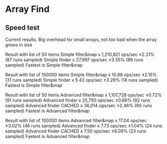 # Array Find

## Speed test

Current results. Big overhead for small arrays, not too bad when the array grows in size

Result with list of 50 items
Simple filter&map x 1,210,821 ops/sec ±2.21% (87 runs sampled)
Simple finder x 27,997 ops/sec ±3.35% (86 runs sampled)
Fastest is Simple filter&map

Result with list of 100000 items
Simple filter&map x 10.88 ops/sec ±2.15% (31 runs sampled)
Simple finder x 5.43 ops/sec ±3.29% (18 runs sampled)
Fastest is Simple filter&map

Result with list of 50 items
Advanced filter&map x 1,107,728 ops/sec ±0.72% (91 runs sampled)
Advanced finder x 25,750 ops/sec ±0.66% (92 runs sampled)
Advanced finder CACHED x 36,014 ops/sec ±2.46% (90 runs sampled)
Fastest is Advanced filter&map

Result with list of 100000 items
Advanced filter&map x 17.04 ops/sec ±3.02% (46 runs sampled)
Advanced finder x 7.73 ops/sec ±1.04% (24 runs sampled)
Advanced finder CACHED x 7.50 ops/sec ±6.09% (23 runs sampled)
Fastest is Advanced filter&map